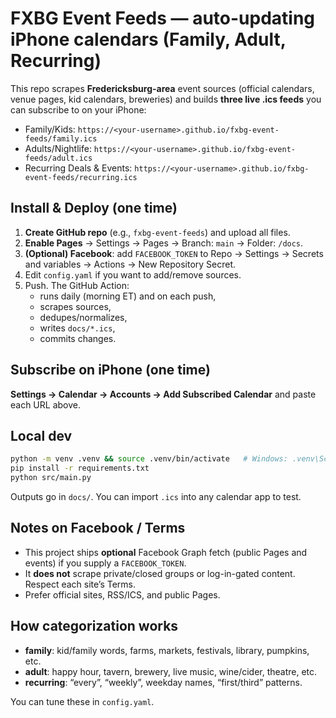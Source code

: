 # FXBG Event Feeds — auto-updating iPhone calendars (Family, Adult, Recurring)

This repo scrapes **Fredericksburg-area** event sources (official calendars, venue pages, kid calendars, breweries)
and builds **three live .ics feeds** you can subscribe to on your iPhone:

- Family/Kids: `https://<your-username>.github.io/fxbg-event-feeds/family.ics`
- Adults/Nightlife: `https://<your-username>.github.io/fxbg-event-feeds/adult.ics`
- Recurring Deals & Events: `https://<your-username>.github.io/fxbg-event-feeds/recurring.ics`

## Install & Deploy (one time)

1) **Create GitHub repo** (e.g., `fxbg-event-feeds`) and upload all files.  
2) **Enable Pages** → Settings → Pages → Branch: `main` → Folder: `/docs`.  
3) **(Optional) Facebook**: add `FACEBOOK_TOKEN` to Repo → Settings → Secrets and variables → Actions → New Repository Secret.  
4) Edit `config.yaml` if you want to add/remove sources.  
5) Push. The GitHub Action:
   - runs daily (morning ET) and on each push,
   - scrapes sources,
   - dedupes/normalizes,
   - writes `docs/*.ics`,
   - commits changes.

## Subscribe on iPhone (one time)

**Settings → Calendar → Accounts → Add Subscribed Calendar** and paste each URL above.

## Local dev

```bash
python -m venv .venv && source .venv/bin/activate   # Windows: .venv\Scripts\activate
pip install -r requirements.txt
python src/main.py
```

Outputs go in `docs/`. You can import `.ics` into any calendar app to test.

## Notes on Facebook / Terms

- This project ships **optional** Facebook Graph fetch (public Pages and events) if you supply a `FACEBOOK_TOKEN`.  
- It **does not** scrape private/closed groups or log-in-gated content. Respect each site’s Terms.  
- Prefer official sites, RSS/ICS, and public Pages.

## How categorization works

- **family**: kid/family words, farms, markets, festivals, library, pumpkins, etc.  
- **adult**: happy hour, tavern, brewery, live music, wine/cider, theatre, etc.  
- **recurring**: “every”, “weekly”, weekday names, “first/third” patterns.

You can tune these in `config.yaml`.
